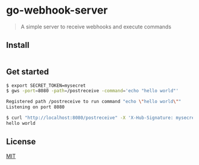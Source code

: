 # go-webhook-server

> A simple server to receive webhooks and execute commands

## Install

```bash
```

## Get started

```bash
$ export SECRET_TOKEN=mysecret
$ gws -port=8080 -path=/postreceive -command='echo "hello world"'

Registered path /postreceive to run command "echo \"hello world\""
Listening on port 8080
```

```bash
$ curl "http://localhost:8080/postreceive" -X 'X-Hub-Signature: mysecret'
hello world
```

## License

[MIT](LICENSE)
